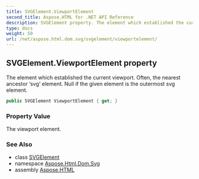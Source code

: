 ```yaml
---
title: SVGElement.ViewportElement
second_title: Aspose.HTML for .NET API Reference
description: SVGElement property. The element which established the current viewport. Often the nearest ancestor svg element. Null if the given element is the outermost svg element
type: docs
weight: 50
url: /net/aspose.html.dom.svg/svgelement/viewportelement/
---
```

## SVGElement.ViewportElement property

The element which established the current viewport. Often, the nearest ancestor ‘svg’ element. Null if the given element is the outermost svg element.

```csharp
public SVGElement ViewportElement { get; }
```

### Property Value

The viewport element.

### See Also

* class [SVGElement](../)
* namespace [Aspose.Html.Dom.Svg](../../svgelement/)
* assembly [Aspose.HTML](../../../)
